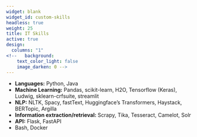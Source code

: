 ```yaml
---
widget: blank
widget_id: custom-skills
headless: true
weight: 25
title: IT Skills
active: true
design:
  columns: "1"
<!--   background:
    text_color_light: false
    image_darken: 0 -->
---
```


* **Languages:** Python, Java
* **Machine Learning:** Pandas, scikit-learn, H2O, Tensorflow (Keras), Ludwig, sklearn-crfsuite, streamlit
* **NLP:** NLTK, Spacy, fastText, Huggingface’s Transformers, Haystack, BERTopic, Argilla
* **Information extraction/retrieval:** Scrapy, Tika, Tesseract, Camelot, Solr
* **API:** Flask, FastAPI
* Bash, Docker
